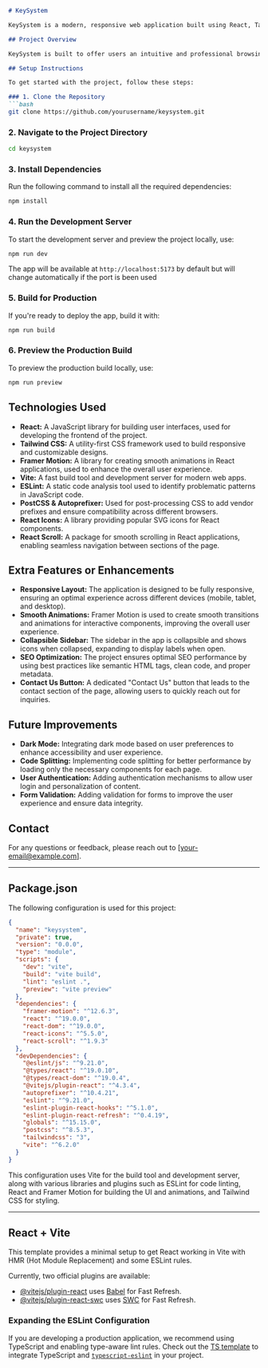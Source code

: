 

```markdown
# KeySystem

KeySystem is a modern, responsive web application built using React, Tailwind CSS, and Framer Motion. The project is designed to provide a seamless user experience, featuring interactive animations, a clean user interface, and optimized performance. The application includes various sections such as services, certifications, and contact information, all designed with accessibility and responsive design in mind.

## Project Overview

KeySystem is built to offer users an intuitive and professional browsing experience. With a focus on visual design, performance, and interactivity, it utilizes Framer Motion for smooth animations, Tailwind CSS for customizable design, and React for a component-based UI. The app offers sections for showcasing the company's services, certifications, and other key features.

## Setup Instructions

To get started with the project, follow these steps:

### 1. Clone the Repository
```bash
git clone https://github.com/yourusername/keysystem.git
```

### 2. Navigate to the Project Directory
```bash
cd keysystem
```

### 3. Install Dependencies
Run the following command to install all the required dependencies:
```bash
npm install
```

### 4. Run the Development Server
To start the development server and preview the project locally, use:
```bash
npm run dev
```
The app will be available at `http://localhost:5173` by default but will change automatically if the port is been used

### 5. Build for Production
If you're ready to deploy the app, build it with:
```bash
npm run build
```

### 6. Preview the Production Build
To preview the production build locally, use:
```bash
npm run preview
```

## Technologies Used

- **React:** A JavaScript library for building user interfaces, used for developing the frontend of the project.
- **Tailwind CSS:** A utility-first CSS framework used to build responsive and customizable designs.
- **Framer Motion:** A library for creating smooth animations in React applications, used to enhance the overall user experience.
- **Vite:** A fast build tool and development server for modern web apps.
- **ESLint:** A static code analysis tool used to identify problematic patterns in JavaScript code.
- **PostCSS & Autoprefixer:** Used for post-processing CSS to add vendor prefixes and ensure compatibility across different browsers.
- **React Icons:** A library providing popular SVG icons for React components.
- **React Scroll:** A package for smooth scrolling in React applications, enabling seamless navigation between sections of the page.

## Extra Features or Enhancements

- **Responsive Layout:** The application is designed to be fully responsive, ensuring an optimal experience across different devices (mobile, tablet, and desktop).
- **Smooth Animations:** Framer Motion is used to create smooth transitions and animations for interactive components, improving the overall user experience.
- **Collapsible Sidebar:** The sidebar in the app is collapsible and shows icons when collapsed, expanding to display labels when open.
- **SEO Optimization:** The project ensures optimal SEO performance by using best practices like semantic HTML tags, clean code, and proper metadata.
- **Contact Us Button:** A dedicated "Contact Us" button that leads to the contact section of the page, allowing users to quickly reach out for inquiries.

## Future Improvements

- **Dark Mode:** Integrating dark mode based on user preferences to enhance accessibility and user experience.
- **Code Splitting:** Implementing code splitting for better performance by loading only the necessary components for each page.
- **User Authentication:** Adding authentication mechanisms to allow user login and personalization of content.
- **Form Validation:** Adding validation for forms to improve the user experience and ensure data integrity.


## Contact

For any questions or feedback, please reach out to [your-email@example.com].

---

## Package.json

The following configuration is used for this project:

```json
{
  "name": "keysystem",
  "private": true,
  "version": "0.0.0",
  "type": "module",
  "scripts": {
    "dev": "vite",
    "build": "vite build",
    "lint": "eslint .",
    "preview": "vite preview"
  },
  "dependencies": {
    "framer-motion": "^12.6.3",
    "react": "^19.0.0",
    "react-dom": "^19.0.0",
    "react-icons": "^5.5.0",
    "react-scroll": "^1.9.3"
  },
  "devDependencies": {
    "@eslint/js": "^9.21.0",
    "@types/react": "^19.0.10",
    "@types/react-dom": "^19.0.4",
    "@vitejs/plugin-react": "^4.3.4",
    "autoprefixer": "^10.4.21",
    "eslint": "^9.21.0",
    "eslint-plugin-react-hooks": "^5.1.0",
    "eslint-plugin-react-refresh": "^0.4.19",
    "globals": "^15.15.0",
    "postcss": "^8.5.3",
    "tailwindcss": "3",
    "vite": "^6.2.0"
  }
}
```

This configuration uses Vite for the build tool and development server, along with various libraries and plugins such as ESLint for code linting, React and Framer Motion for building the UI and animations, and Tailwind CSS for styling.

---

## React + Vite

This template provides a minimal setup to get React working in Vite with HMR (Hot Module Replacement) and some ESLint rules.

Currently, two official plugins are available:

- [@vitejs/plugin-react](https://github.com/vitejs/vite-plugin-react/blob/main/packages/plugin-react/README.md) uses [Babel](https://babeljs.io/) for Fast Refresh.
- [@vitejs/plugin-react-swc](https://github.com/vitejs/vite-plugin-react-swc) uses [SWC](https://swc.rs/) for Fast Refresh.

### Expanding the ESLint Configuration

If you are developing a production application, we recommend using TypeScript and enabling type-aware lint rules. Check out the [TS template](https://github.com/vitejs/vite/tree/main/packages/create-vite/template-react-ts) to integrate TypeScript and [`typescript-eslint`](https://typescript-eslint.io) in your project.

